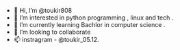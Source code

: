 - 👋 Hi, I’m @toukir808
- 👀 I’m interested in python programming , linux and tech . 
- 🌱 I’m currently learning Bachlor in computer science . 
- 💞️ I’m looking to collaborate
- 📫 instragram - @toukir_05.12.

<!---
toukir808/toukir808 is a ✨ special ✨ repository because its `README.md` (this file) appears on your GitHub profile.
You can click the Preview link to take a look at your changes.
--->
